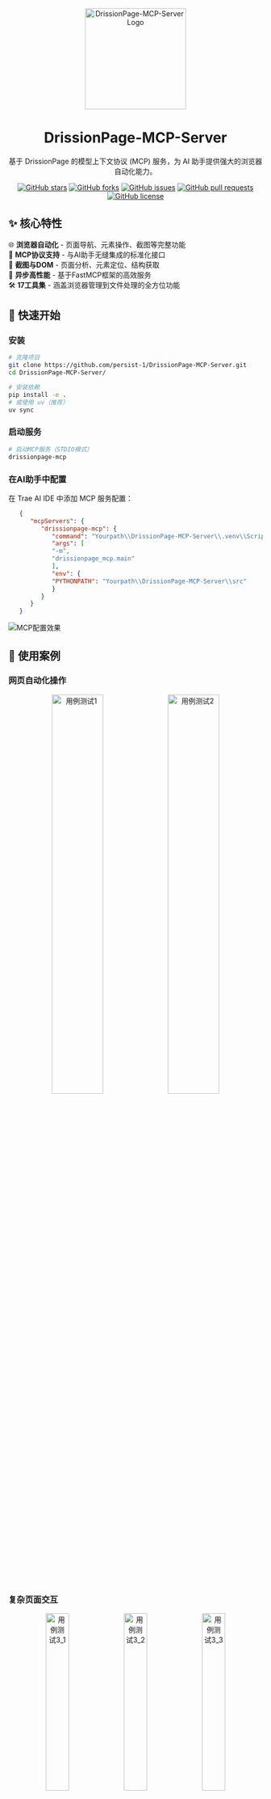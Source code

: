 <div align="center">

<img src="/images/logo.png" alt="DrissionPage-MCP-Server Logo" width="200">

# DrissionPage-MCP-Server

基于 DrissionPage 的模型上下文协议 (MCP) 服务，为 AI 助手提供强大的浏览器自动化能力。

[![GitHub stars](https://img.shields.io/github/stars/persist-1/DrissionPage-MCP-Server?style=social)](https://github.com/persist-1/DrissionPage-MCP-Server/stargazers)
[![GitHub forks](https://img.shields.io/github/forks/persist-1/DrissionPage-MCP-Server?style=social)](https://github.com/persist-1/DrissionPage-MCP-Server/network/members)
[![GitHub issues](https://img.shields.io/github/issues/persist-1/DrissionPage-MCP-Server)](https://github.com/persist-1/DrissionPage-MCP-Server/issues)
[![GitHub pull requests](https://img.shields.io/github/issues-pr/persist-1/DrissionPage-MCP-Server)](https://github.com/persist-1/DrissionPage-MCP-Server/pulls)
[![GitHub license](https://img.shields.io/github/license/persist-1/DrissionPage-MCP-Server)](https://github.com/persist-1/DrissionPage-MCP-Server/blob/main/LICENSE)

</div>

## ✨ 核心特性

🌐 **浏览器自动化** - 页面导航、元素操作、截图等完整功能  
🔧 **MCP协议支持** - 与AI助手无缝集成的标准化接口  
📸 **截图与DOM** - 页面分析、元素定位、结构获取  
🚀 **异步高性能** - 基于FastMCP框架的高效服务  
🛠️ **17工具集** - 涵盖浏览器管理到文件处理的全方位功能

## 🚀 快速开始

### 安装
```bash
# 克隆项目
git clone https://github.com/persist-1/DrissionPage-MCP-Server.git
cd DrissionPage-MCP-Server/

# 安装依赖
pip install -e .
# 或使用 uv（推荐）
uv sync
```

### 启动服务
```bash
# 启动MCP服务（STDIO模式）
drissionpage-mcp
```

### 在AI助手中配置
在 Trae AI IDE 中添加 MCP 服务配置：
```json
   {
      "mcpServers": {
         "drissionpage-mcp": {
            "command": "Yourpath\\DrissionPage-MCP-Server\\.venv\\Scripts\\python.exe",
            "args": [
            "-m",
            "drissionpage_mcp.main"
            ],
            "env": {
            "PYTHONPATH": "Yourpath\\DrissionPage-MCP-Server\\src"
            }
         }
      }
   }
```
![MCP配置效果](/images/mcp配置效果(Trae%20ide).png)

## 📱 使用案例

### 网页自动化操作
<div align="center">
  <img src="/images/用例测试1.png" alt="用例测试1" width="45%">
  <img src="/images/用例测试2.png" alt="用例测试2" width="45%">
</div>

### 复杂页面交互
<div align="center">
  <img src="/images/用例测试3_1.png" alt="用例测试3_1" width="30%">
  <img src="/images/用例测试3_2.png" alt="用例测试3_2" width="30%">
  <img src="/images/用例测试3_3.png" alt="用例测试3_3" width="30%">
</div>

### 基本使用示例
```python
# 连接浏览器
result = await connect_browser(port=9222, headless=False)

# 导航并截图
result = await navigate("https://example.com")
result = await take_screenshot("page.png")

# 元素操作
result = await click_element("#submit-button")
result = await input_text("#username", "your_username")
```

## 🛠️ MCP 工具列表

| 分类 | 工具 | 功能描述 |
|------|------|----------|
| 🌐 **浏览器管理** | 1.`connect_browser` | 连接/启动浏览器 |
| | 2.`new_tab` | 创建新标签页 |
| | 3.`navigate` | 页面导航 |
| 🎯 **元素操作** | 4.`click_element` | 点击元素 |
| | 5.`input_text` | 输入文本 |
| | 6.`get_element_text` | 获取元素文本内容 |
| | 7.`get_page_text` | 获取页面完整文本内容 |
| 📸 **截图功能** | 8.`take_screenshot` | 页面/元素截图 |
| | 9.`get_screenshot_data` | 获取截图数据 |
| 🌳 **DOM操作** | 10.`get_dom_tree` | 获取DOM树结构 |
| | 11.`find_elements` | 查找页面元素 |
| 🔍 **网络监控** | 12.`enable_network_monitoring` | 启用网络监控 |
| | 13.`get_network_logs` | 获取网络日志 |
| 📁 **文件操作** | 14.`save_page_source` | 保存页面源码 |
| | 15.`get_cookies` | 获取Cookies |
| ⚡ **高级功能** | 16.`execute_javascript` | 执行JavaScript |
| | 17.`run_cdp_command` | 执行CDP命令 |

## ⚙️ 环境配置

```bash
# 基本配置
export DRISSIONPAGE_MCP_LOG_LEVEL=INFO
export DRISSIONPAGE_MCP_HEADLESS=false
export DRISSIONPAGE_MCP_TIMEOUT=30

# 路径配置（可选）
export DRISSIONPAGE_MCP_BROWSER_PATH=/path/to/chrome
export DRISSIONPAGE_MCP_DOWNLOAD_PATH=/path/to/downloads
export DRISSIONPAGE_MCP_SCREENSHOT_PATH=/path/to/screenshots
```

## 📚 文档

- 📖 **[在线文档](https://persist-1.github.io/DrissionPage-MCP-Server/)** - 完整的项目文档
- 🚀 **[使用说明](docs/site_config/instruction.md)** - 快速上手指南
- 🏗️ **[开发指南](docs/site_config/development-guide.md)** - 开发环境配置
- 🔧 **[项目架构](docs/site_config/architecture.md)** - 架构设计说明
- 📋 **[API参考](docs/site_config/api-reference.md)** - 详细API文档

## 🔧 故障排除

| 问题 | 解决方案 |
|------|----------|
| 🌐 浏览器连接失败 | 确保Chrome已安装，检查调试端口配置 |
| 🎯 元素找不到 | 检查选择器，等待页面加载，使用更具体选择器 |
| 📸 截图失败 | 检查磁盘空间、文件权限、截图目录 |
| 🔍 网络监控无数据 | 确保已启用监控，检查过滤条件 |

```bash
# 启用调试日志
drissionpage-mcp --log-level DEBUG
```

## 🤝 贡献

欢迎提交 Issue 和 Pull Request！

1. Fork 项目 → 2. 创建分支 → 3. 提交更改 → 4. 推送分支 → 5. 创建 PR

## 📄 许可证

MIT License - 详见 [LICENSE](LICENSE) 文件

---

<div align="center">
  <strong>⭐ 如果这个项目对你有帮助，请给个 Star！</strong>
</div>